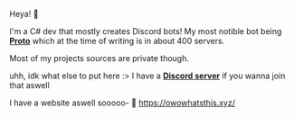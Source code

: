 Heya! 👋

I'm a C# dev that mostly creates Discord bots!
My most notible bot being **[Proto](https://top.gg/bot/724601984241369100 "Proto")** which at the time of writing is in about 400 servers.

Most of my projects sources are private though.

uhh, idk what else to put here :>
I have a **[Discord server](https://discord.gg/R862SFQ "Discord server")** if you wanna join that aswell

I have a website aswell sooooo-
🌸 https://owowhatsthis.xyz/
